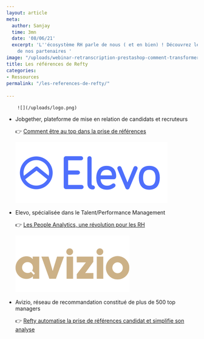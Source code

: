 ```yaml
---
layout: article
meta:
  author: Sanjay
  time: 3mn
  date: '08/06/21'
  excerpt: 'L''écosystème RH parle de nous ( et en bien) ! Découvrez les articles
    de nos partenaires '
image: "/uploads/webinar-retranscription-prestashop-comment-transformer-la-periode-d-essai-a-tous-les-couts-12.png"
title: Les références de Refty
categories:
- Ressources
permalink: "/les-references-de-refty/"

---
```

        ![](/uploads/logo.png)

* Jobgether, plateforme de mise en relation de candidats et recruteurs

  👉  [Comment être au top dans la prise de références](https://jobgether.com/fr/comment-etre-au-top-dans-la-prise-de-references/)

  ![](/uploads/5edf81e44dfb0a4d0b8c071f_logo_indigo_400x160.png)
* Elevo, spécialisée dans le Talent/Performance Management

  👉  [Les People Analytics, une révolution pour les RH](https://www.elevo.fr/post/les-people-analytics-une-revolution-pour-les-rh)

     ![](/uploads/5db7317068a1431ddc013c55_logo-dore-sans-point-site.png)
* Avizio, réseau de recommandation constitué de plus de 500 top managers

  👉  [Refty automatise la prise de références candidat et simplifie son analyse](https://www.avizio.fr/blog/refty-automatise-la-prise-de-reference-candidat-et-simplifie-son-analyse)